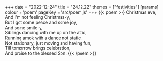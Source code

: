 +++
date = "2022-12-24"
title = "24.12.22"
themes = ["festivities"]
[params]
  colour = 'poem'
  pageKey = 'src/poem.js'
+++
{{< poem >}}
Christmas eve,  
And I'm not feeling Christmas-y,  
But I got some peace and some joy,  
And some smile-y,  
Siblings dancing with me up on the attic,  
Running amok with a dance not static,  
Not stationary, just moving and having fun,  
Till tomorrow brings celebration,  
And praise to the blessed Son.
{{< /poem >}}